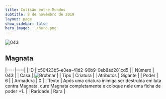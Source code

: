 ```yaml
---
title: Colisão entre Mundos
subtitle: 8 de novembro de 2019
layout: page
show_sidebar: false
hero_image: ../hero.png
---
```


![043](https://cdn.keyforgegame.com/media/card_front/pt/452_043_CXHWC4292848_pt.png)

## Magnata

|----|----|
| ID | c50423b5-e0ea-41d2-90b9-0eb8ad281cd5 |
| Número | 043 |
| Casa | ![Brobnar](https://archonarcana.com/images/thumb/e/e0/Brobnar.png/22px-Brobnar.png "Brobnar") |
| Tipo | Criatura |
| Atributos | Gigante |
| Poder | 6 |
| Armadura | 0 |
| Texto | Após uma criatura inimiga ser destruída em luta contra Magnata, cure Magnata completamente e coloque nele uma ficha de poder +1. |
| Raridade | Rara |
